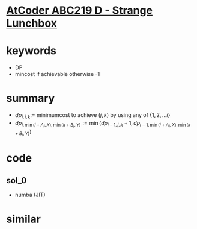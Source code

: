 # [AtCoder ABC219 D - Strange Lunchbox](https://atcoder.jp/contests/abc219/tasks/abc219_d)


# keywords
- DP
- mincost if achievable otherwise -1


# summary 
- $dp_{i, j, k} :=$ minimumcost to achieve $(j, k)$ by using any of $\{1, 2, ... i\}$
- $dp_{i, \min{(j + A_i, X)}, \min{(k + B_i, Y)}} := 
  \min{(dp_{i - 1, j, k} + 1, dp_{i - 1, \min{(j + A_i, X)}, \min{(k + B_i, Y)}})}$


# code 
## sol_0
- numba (JIT)


# similar 